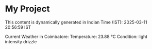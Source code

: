 # My Project

This content is dynamically generated in Indian Time (IST): 2025-03-11 20:56:59 IST


Current Weather in Coimbatore:
Temperature: 23.88 °C
Condition: light intensity drizzle
